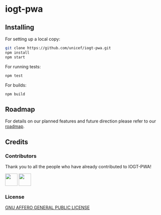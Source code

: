 # iogt-pwa

## Installing

For setting up a local copy:

```bash
git clone https://github.com/unicef/iogt-pwa.git
npm install
npm start
```

For running tests:

```bash
npm test
```

For builds:

```bash
npm build
```


## Roadmap

For details on our planned features and future direction please refer to our [roadmap](https://github.com/uniccef/iogt-pwa).

## Credits


### Contributors

Thank you to all the people who have already contributed to IOGT-PWA!


<a href="https://github.com/bppanwar"><img src="https://avatars1.githubusercontent.com/u/6149957?v=4" width=40></a>
<a href="https://github.com/nathanbaleeta"><img src="https://avatars2.githubusercontent.com/u/8824104?v=4" width=40></a>
            

### License
[GNU AFFERO GENERAL PUBLIC LICENSE](https://github.com/unicef/iogt-pwa/blob/master/LICENSE)

